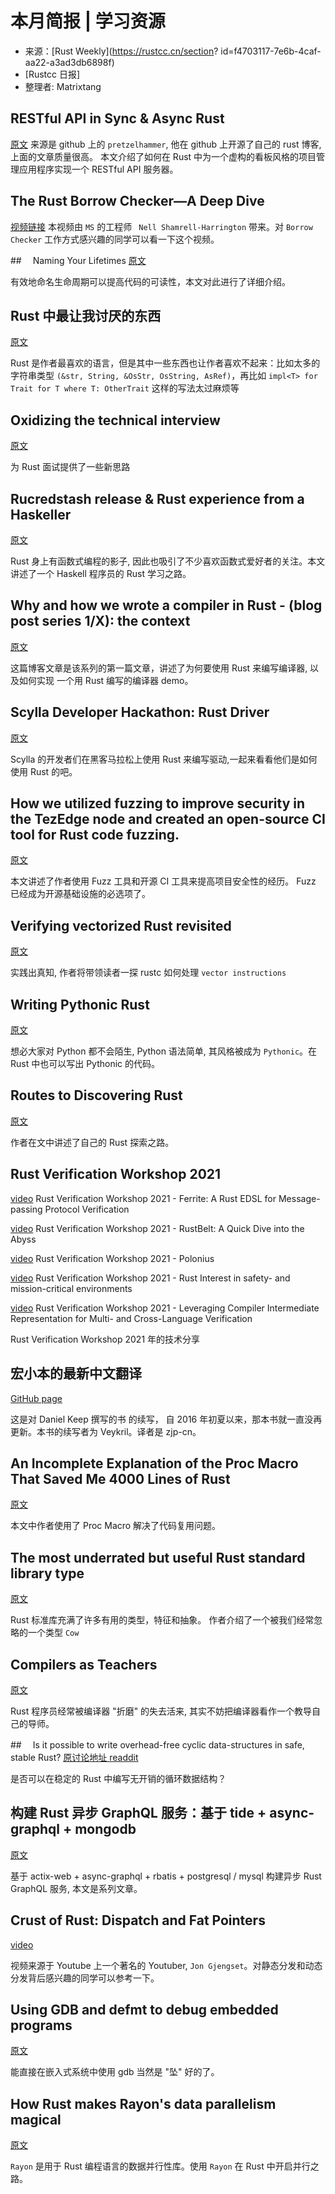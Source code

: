 # 本月简报 | 学习资源

- 来源：[Rust Weekly](https://rustcc.cn/section?
  id=f4703117-7e6b-4caf-aa22-a3ad3db6898f)
- [Rustcc 日报]
- 整理者: Matrixtang

## RESTful API in Sync & Async Rust

[原文](https://github.com/pretzelhammer/rust-blog/blob/master/posts/restful-api-in-sync-and-async-rust.md)
来源是 github 上的 `pretzelhammer`, 他在 github 上开源了自己的 rust 博客, 上面的文章质量很高。
本文介绍了如何在 Rust 中为一个虚构的看板风格的项目管理应用程序实现一个 RESTful API 服务器。

## The Rust Borrow Checker—A Deep Dive

[视频链接](https://www.youtube.com/watch?v=Ys7ma3au5m0)
本视频由 `MS` 的工程师 ` Nell Shamrell-Harrington` 带来。对 `Borrow Checker` 工作方式感兴趣的同学可以看一下这个视频。

##　 Naming Your Lifetimes
[原文](https://www.possiblerust.com/pattern/naming-your-lifetimes)

有效地命名生命周期可以提高代码的可读性，本文对此进行了详细介绍。

## Rust 中最让我讨厌的东西

[原文](https://blog.yossarian.net/2020/05/20/Things-I-hate-about-rust)

Rust 是作者最喜欢的语言，但是其中一些东西也让作者喜欢不起来：比如太多的字符串类型 `(&str, String, &OsStr, OsString, AsRef)`，再比如 `impl<T> for Trait for T where T: OtherTrait` 这样的写法太过麻烦等

## Oxidizing the technical interview

[原文](https://blog.mgattozzi.dev/oxidizing-the-technical-interview/)

为 Rust 面试提供了一些新思路

## Rucredstash release & Rust experience from a Haskeller

[原文](https://psibi.in/posts/2021-05-22-credstash.html)

Rust 身上有函数式编程的影子, 因此也吸引了不少喜欢函数式爱好者的关注。本文讲述了一个 Haskell 程序员的 Rust 学习之路。

## Why and how we wrote a compiler in Rust - (blog post series 1/X): the context

[原文](https://bnjjj.medium.com/why-and-how-we-wrote-a-compiler-in-rust-blog-post-series-1-x-the-context-e2f83b10edb9)

这篇博客文章是该系列的第一篇文章，讲述了为何要使用 Rust 来编写编译器, 以及如何实现 一个用 Rust 编写的编译器 demo。

## Scylla Developer Hackathon: Rust Driver

[原文](https://www.scylladb.com/2021/02/17/scylla-developer-hackathon-rust-driver/)

Scylla 的开发者们在黑客马拉松上使用 Rust 来编写驱动,一起来看看他们是如何使用 Rust 的吧。

## How we utilized fuzzing to improve security in the TezEdge node and created an open-source CI tool for Rust code fuzzing.

[原文](https://medium.com/tezedge/how-we-utilized-fuzzing-to-improve-security-in-the-tezedge-node-and-created-an-open-source-ci-tool-92ffbd804db1)

本文讲述了作者使用 Fuzz 工具和开源 CI 工具来提高项目安全性的经历。 Fuzz 已经成为开源基础设施的必选项了。

## Verifying vectorized Rust revisited

[原文](https://project-oak.github.io/rust-verification-tools/2021/05/15/verifying-vectorized-code2.html)

实践出真知, 作者将带领读者一探 rustc 如何处理 `vector instructions`

## Writing Pythonic Rust

[原文](https://www.cmyr.net/blog/rust-python-learnings.html)

想必大家对 Python 都不会陌生, Python 语法简单, 其风格被成为 `Pythonic`。在 Rust 中也可以写出 Pythonic 的代码。

## Routes to Discovering Rust

[原文](https://blog.abor.dev/p/timclicks)

作者在文中讲述了自己的 Rust 探索之路。

## Rust Verification Workshop 2021

[video](https://youtu.be/iAs0gZ8o0oQ) Rust Verification Workshop 2021 - Ferrite: A Rust EDSL for Message-passing Protocol Verification

[video](https://www.youtube.com/watch?v=iAs0gZ8o0oQ) Rust Verification Workshop 2021 - RustBelt: A Quick Dive into the Abyss

[video](https://www.youtube.com/watch?v=H54VDCuT0J0) Rust Verification Workshop 2021 - Polonius

[video](https://youtu.be/_DM36e2A9dg) Rust Verification Workshop 2021 - Rust Interest in safety- and mission-critical environments

[video](https://youtu.be/0DcIn7kiNxM) Rust Verification Workshop 2021 - Leveraging Compiler Intermediate Representation for Multi- and Cross-Language Verification

Rust Verification Workshop 2021 年的技术分享

## 宏小本的最新中文翻译

[GitHub page](https://zjp-cn.github.io/tlborm/)

这是对 Daniel Keep 撰写的书 的续写， 自 2016 年初夏以来，那本书就一直没再更新。本书的续写者为 Veykril。译者是 zjp-cn。

## An Incomplete Explanation of the Proc Macro That Saved Me 4000 Lines of Rust

[原文](https://mbuffett.com/posts/incomplete-macro-walkthrough/)

本文中作者使用了 Proc Macro 解决了代码复用问题。

## The most underrated but useful Rust standard library type

[原文](https://dev.to/thepuzzlemaker/the-most-underrated-but-useful-rust-standard-library-type-59b1)

Rust 标准库充满了许多有用的类型，特征和抽象。 作者介绍了一个被我们经常忽略的一个类型 `Cow`

## Compilers as Teachers

[原文](https://ferrous-systems.com/blog/compilers-as-teachers/)

Rust 程序员经常被编译器 "折磨" 的失去活来, 其实不妨把编译器看作一个教导自己的导师。

##　 Is it possible to write overhead-free cyclic data-structures in safe, stable Rust?
[原讨论地址 readdit](https://www.reddit.com/r/rust/comments/n420cg/is_it_possible_to_write_overheadfree_cyclic/)

是否可以在稳定的 Rust 中编写无开销的循环数据结构？

## 构建 Rust 异步 GraphQL 服务：基于 tide + async-graphql + mongodb

[原文](<https://blog.budshome.com/budshome/gou-jian-rust-yi-bu-graphql-fu-wu-:ji-yu-tide-+-async-graphql-+-mongodb(3)--zhong-gou>)

基于 actix-web + async-graphql + rbatis + postgresql / mysql 构建异步 Rust GraphQL 服务, 本文是系列文章。

## Crust of Rust: Dispatch and Fat Pointers

[video](https://www.youtube.com/watch?v=xcygqF5LVmM)

视频来源于 Youtube 上一个著名的 Youtuber, `Jon Gjengset`。对静态分发和动态分发背后感兴趣的同学可以参考一下。

## Using GDB and defmt to debug embedded programs

[原文](https://ferrous-systems.com/blog/gdb-and-defmt/)

能直接在嵌入式系统中使用 gdb 当然是 "坠" 好的了。

## How Rust makes Rayon's data parallelism magical

[原文](https://developers.redhat.com/blog/2021/04/30/how-rust-makes-rayons-data-parallelism-magical)

`Rayon` 是用于 Rust 编程语言的数据并行性库。使用 `Rayon` 在 Rust 中开启并行之路。

